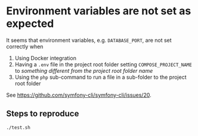 # Environment variables are not set as expected

It seems that environment variables, e.g. `DATABASE_PORT`, are not set correctly
when

1. Using Docker integration
2. Having a `.env` file in the project root folder setting
   `COMPOSE_PROJECT_NAME` to *something different from the project root folder
   name*
3. Using the `php` sub-command to run a file in a sub-folder to the project root
   folder

See <https://github.com/symfony-cli/symfony-cli/issues/20>.

## Steps to reproduce

```sh
./test.sh
```
